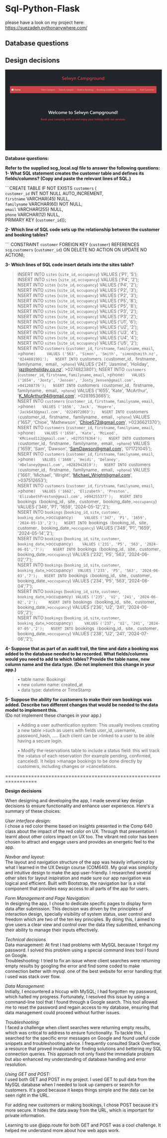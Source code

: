 # Sql-Python-Flask
please have a look on my project here: https://suezadeh.pythonanywhere.com/  


## Database questions
## Design decisions

 ![SelwynCampground](Docs/SelwynCampground.png)


**Database questions:**   

**Refer to the supplied scg_local.sql file to answer the following questions:** 
**1- What SQL statement creates the customer table and defines its fields/columns?
   (Copy and paste the relevant lines of SQL.)**      

  ```CREATE TABLE IF NOT EXISTS `customers` (  
  `customer_id` INT NOT NULL AUTO_INCREMENT,  
  `firstname` VARCHAR(45) NULL,  
  `familyname` VARCHAR(60) NOT NULL,  
  `email` VARCHAR(255) NULL,  
  `phone` VARCHAR(12) NULL,  
   PRIMARY KEY (`customer_id`));      
  
  
**2- Which line of SQL code sets up the relationship between the customer and booking tables?**     
    
   ``` CONSTRAINT `customer`
   FOREIGN KEY (`customer`)
   REFERENCES `scg`.`customers` (`customer_id`)
   ON DELETE NO ACTION
   ON UPDATE NO ACTION);  
  
  **3- Which lines of SQL code insert details into the sites table?**    

   >INSERT INTO `sites` (`site_id`, `occupancy`) VALUES ('P1', '5');    
   >INSERT INTO `sites` (`site_id`, `occupancy`) VALUES ('P4', '2');    
   >NSERT INTO `sites` (`site_id`, `occupancy`) VALUES ('P4', '2');    
   >NSERT INTO `sites` (`site_id`, `occupancy`) VALUES ('P2', '3');  
   >NSERT INTO `sites` (`site_id`, `occupancy`) VALUES ('P2', '3');  
   >NSERT INTO `sites` (`site_id`, `occupancy`) VALUES ('P5', '8');  
   >NSERT INTO `sites` (`site_id`, `occupancy`) VALUES ('P5', '8');  
   >NSERT INTO `sites` (`site_id`, `occupancy`) VALUES ('P3', '2');  
   >NSERT INTO `sites` (`site_id`, `occupancy`) VALUES ('P3', '2');  
   >NSERT INTO `sites` (`site_id`, `occupancy`) VALUES ('U1', '6');  
   >NSERT INTO `sites` (`site_id`, `occupancy`) VALUES ('U2', '2');  
   >NSERT INTO `sites` (`site_id`, `occupancy`) VALUES ('U3', '4');  
   >NSERT INTO `sites` (`site_id`, `occupancy`) VALUES ('U4', '4');  
   >NSERT INTO `sites` (`site_id`, `occupancy`) VALUES ('U5', '2');  
   >NSERT INTO `customers` (`customer_id`, `firstname`, `familyname`, `email`, >phone`)     VALUES ('563', 'Simon', 'Smith', 'simon@smith.nz', '0244881901');  
   >NSERT INTO `customers` (`customer_id`, `firstname`, `familyname`, `email`, >phone`)   VALUES ('241', 'Jasmine', 'Holiday', 'jaz@onholiday.co.nz', >0274823801');
   >NSERT INTO `customers` (`customer_id`, `firstname`, `familyname`, `email`, >phone`)   VALUES ('1654', 'Jonty', 'Jensen', 'Jonty_Jensen@gmail.com', >041208776');  
   >NSERT INTO `customers` (`customer_id`, `firstname`, `familyname`, `email`, >phone`)   VALUES ('1655', 'Kate', 'McArthur', 'K_McArthur94@gmail.com', >0281953665');  
   >NSERT INTO `customers` (`customer_id`, `firstname`, `familyname`, `email`, >phone`)   VALUES ('1656', 'Jack', 'Hopere', 'Jack643@gmail.com', '0224972003');  
   >NSERT INTO `customers` (`customer_id`, `firstname`, `familyname`, `email`, >phone`)     VALUES ('1657', 'Chloe', 'Mathewson', 'Chloe572@gmail.com', >0236621370');    
   >NSERT INTO `customers` (`customer_id`, `firstname`, `familyname`, `email`, >phone`)    VALUES ('1658', 'Kate', 'McLeod', 'KMcLeod112@gmail.com', >0275578364');  
   >NSERT INTO `customers` (`customer_id`, `firstname`, `familyname`, `email`, >phone`)   VALUES ('1659', 'Sam', 'Dawson', 'SamDawson@gmail.com', '071721045');  
   >NSERT INTO `customers` (`customer_id`, `firstname`, `familyname`, `email`, >phone`)   VALUES ('1660', 'Heidi', 'Delaney', 'HDelaney@gmail.com', >0282942819');  
   >NSERT INTO `customers` (`customer_id`, `firstname`, `familyname`, `email`, >phone`)   VALUES ('1661', 'Michael', 'Wright', 'Michael_Wright@gmail.com', >037512653');  
   >NSERT INTO `customers` (`customer_id`, `firstname`, `familyname`, `email`, >phone`)   VALUES ('1662', 'Elizabeth', 'Preston', 'ElizabethPreston@gmail.com', >094255377');  
   >NSERT INTO `bookings` (`booking_id`, `site`, `customer`, `booking_date`,>occupancy`)   VALUES ('346', 'P1', '1659', '2024-05-12','2');   
   >NSERT INTO `bookings` (`booking_id`, `site`, `customer`, `booking_date`,>occupancy`)     VALUES ('347', 'P1', '1659', '2024-05-13','2');  
   >NSERT INTO `bookings` (`booking_id`, `site`, `customer`, `booking_date`,>occupancy`)   VALUES ('348', 'P1', '1659', '2024-05-14','2');   
   >NSERT INTO `bookings` (`booking_id`, `site`, `customer`, `booking_date`,>occupancy`)    VALUES ('231', 'P5', '563', '2024-06-01','7');   
   >NSERT INTO `bookings` (`booking_id`, `site`, `customer`, `booking_date`,>occupancy`)    VALUES ('232', 'P5', '563', '2024-06-02','7');  
   >NSERT INTO `bookings` (`booking_id`, `site`, `customer`, `booking_date`,>occupancy`)  VALUES ('233', 'P5', '563', '2024-06-03','7');  
   >NSERT INTO `bookings` (`booking_id`, `site`, `customer`, `booking_date`,>occupancy`) VALUES ('234', 'P5', '563', '2024-06-04','7');  
   >NSERT INTO `bookings` (`booking_id`, `site`, `customer`, `booking_date`,>occupancy`) VALUES ('235', 'U2', '241', '2024-06-02','2');    
   >NSERT INTO `bookings` (`booking_id`, `site`, `customer`, `booking_date`,>occupancy`)   VALUES ('236', 'U2', '241', '2024-06-05','2');  
   >NSERT INTO `bookings` (`booking_id`, `site`, `customer`, `booking_date`,>occupancy`)     VALUES ('237', 'U2', '241', '2024-07-05','2');  
   >NSERT INTO `bookings` (`booking_id`, `site`, `customer`, `booking_date`,>occupancy`)     VALUES ('238', 'U2', '241', '2024-07-06','2'); 
         
**4- Suppose that as part of an audit trail, the time and date a booking was added to the database needed to be recorded. What fields/columns would you need to add to which tables? Provide the table name, new column name and the data type. (Do not implement this change in your app.)**   

> •	table name: Bookings    
> •	new column name: created_at    
> •	data type: datetime or TimeStamp         
	
**5- Suppose the ability for customers to make their own bookings was added. Describe two different changes that would be needed to the data model to implement this.**  
   (Do not implement these changes in your app.)         

> • Adding a user authentication system: This usually involves creating a new table >such as users with fields user_id, username, password_hash, ..... Each client can be >linked to a user to be able having a secure login.  
>
> • Modify the reservations table to include a status field: this will track the >status of each reservation (for example pending, confirmed, canceled). It helps >manage bookings to be done directly by customers, including changes or >cancellations.        
	
=================================================================

**Design decisions**

When designing and developing the app, I made several key design decisions to ensure functionality and enhance user experience. Here's a summary of these choices:    

*User interface design:*    
I chose a red color theme based on insights presented in the Comp 640 class about the impact of the red color on UX. Through that presentation I learnt about other colors impact on UX too. The vibrant red color has been chosen to attract and engage users and provides an energetic feel to the app.    

*Navbar and layout:*      
The layout and navigation structure of the app was heavily influenced by what I learned in the UX Design course (COM640). My goal was simplicity and intuitive design to make the app user-friendly. I researched several other sites for layout inspiration and made sure our app navigation was logical and efficient. Built with Bootstrap, the navigation bar is a vital component that provides easy access to all parts of the app for users.    

*Form Management and Page Navigation:*  
In designing the app, I chose to dedicate specific pages to display form data after submission. This decision was driven by the principles of interaction design, specially visibility of system status, user control and freedom which are two of the ten key principles. By doing this, I aimed to give users a clear view and control over the data they submitted, enhancing their ability to manage their inputs effectively.   

*Technical decisions*    
Data management: At first I had problems with MySQL because I forgot my password. I solved this problem using a special command lines tool I found on Google.      
Troubleshooting: I tried to fix an issue where client searches were returning empty results by googling the error and find some coded to make connection better with mysql. one of the best website for error handling that i used was stack over flow.       

*Data Management:*  
Initially, I encountered a hiccup with MySQL; I had forgotten my password, which halted my progress. Fortunately, I resolved this issue by using a command-line tool that I found through a Google search. This tool allowed me to reset the password and regain access to my database, ensuring that data management could proceed without further issues.    

*Troubleshooting:*  
I faced a challenge when client searches were returning empty results, which was critical to address to ensure functionality. To tackle this, I searched for the specific error messages on Google and found useful code snippets and troubleshooting advice. I frequently consulted Stack Overflow, a resource that proved invaluable for finding solutions and bettering my SQL connection queries. This approach not only fixed the immediate problem but also enhanced my understanding of database handling and error resolution.     

*Using GET and POST:*  
I used both GET and POST in my project. I used GET to pull data from the MySQL database when I needed to look up campers or search for customers. It's good because it keeps things simple and the data can be seen right in the URL.    

For adding new customers or making bookings, I chose POST because it's more secure. It hides the data away from the URL, which is important for private information.    

Learning to use @app.route for both GET and POST was a cool challenge. It helped me understand more about how web apps work.  
